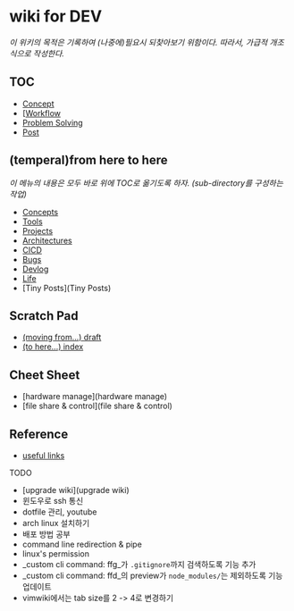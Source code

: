 # wiki for DEV

  _이 위키의 목적은 기록하여 (나중에)필요시 되찾아보기 위함이다._
  _따라서, 가급적 개조식으로 작성한다._


## TOC

  * [Concept](concepts/index)
  * [[Workflow](workflows/index)
  * [Problem Solving](problem-solving/index)
  * [Post](dev-posts/index)

## (temperal)from here to here

  _이 메뉴의 내용은 모두 바로 위에 TOC로 옮기도록 하자. (sub-directory를 구성하는 작업)_

  * [Concepts](Concepts)
  * [Tools](Tools)
  * [Projects](Projects)
  * [Architectures](Architectures)
  * [CICD](CICD)
  * [Bugs](Bugs)
  * [Devlog](Devlog)
  * [Life](Life)
  * [Tiny Posts](Tiny Posts)

## Scratch Pad

  * [(moving from...) draft](draft)
  * [(to here...) index](./draft/index)

## Cheet Sheet

  * [hardware manage](hardware manage)
  * [file share & control](file share & control)

## Reference

  * [useful links](useful-links)

TODO

  - [upgrade wiki](upgrade wiki)
  - 윈도우로 ssh 통신
  - dotfile 관리, youtube
  - arch linux 설치하기
  - 배포 방법 공부
  - command line redirection & pipe
  - linux's permission
  - _custom cli command: ffg_가 `.gitignore`까지 검색하도록 기능 추가
  - _custom cli command: ffd_의 preview가 `node_modules/`는 제외하도록 기능 업데이트
  - vimwiki에서는 tab size를 2 -> 4로 변경하기
